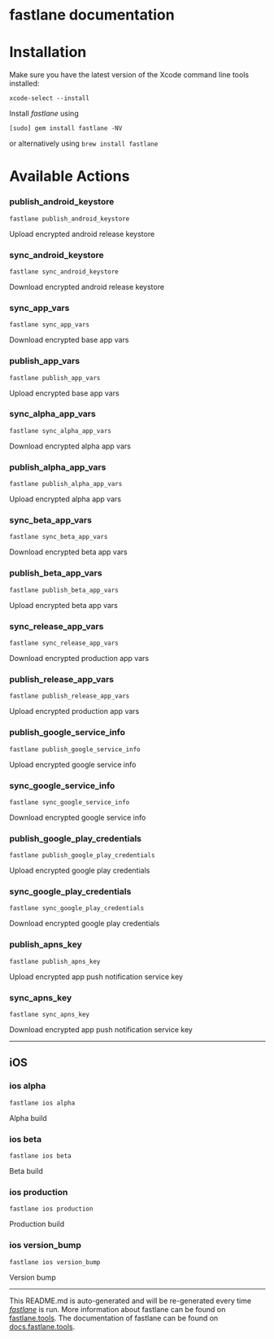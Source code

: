 fastlane documentation
================
# Installation

Make sure you have the latest version of the Xcode command line tools installed:

```
xcode-select --install
```

Install _fastlane_ using
```
[sudo] gem install fastlane -NV
```
or alternatively using `brew install fastlane`

# Available Actions
### publish_android_keystore
```
fastlane publish_android_keystore
```
Upload encrypted android release keystore
### sync_android_keystore
```
fastlane sync_android_keystore
```
Download encrypted android release keystore
### sync_app_vars
```
fastlane sync_app_vars
```
Download encrypted base app vars
### publish_app_vars
```
fastlane publish_app_vars
```
Upload encrypted base app vars
### sync_alpha_app_vars
```
fastlane sync_alpha_app_vars
```
Download encrypted alpha app vars
### publish_alpha_app_vars
```
fastlane publish_alpha_app_vars
```
Upload encrypted alpha app vars
### sync_beta_app_vars
```
fastlane sync_beta_app_vars
```
Download encrypted beta app vars
### publish_beta_app_vars
```
fastlane publish_beta_app_vars
```
Upload encrypted beta app vars
### sync_release_app_vars
```
fastlane sync_release_app_vars
```
Download encrypted production app vars
### publish_release_app_vars
```
fastlane publish_release_app_vars
```
Upload encrypted production app vars
### publish_google_service_info
```
fastlane publish_google_service_info
```
Upload encrypted google service info
### sync_google_service_info
```
fastlane sync_google_service_info
```
Download encrypted google service info
### publish_google_play_credentials
```
fastlane publish_google_play_credentials
```
Upload encrypted google play credentials
### sync_google_play_credentials
```
fastlane sync_google_play_credentials
```
Download encrypted google play credentials
### publish_apns_key
```
fastlane publish_apns_key
```
Upload encrypted app push notification service key
### sync_apns_key
```
fastlane sync_apns_key
```
Download encrypted app push notification service key

----

## iOS
### ios alpha
```
fastlane ios alpha
```
Alpha build
### ios beta
```
fastlane ios beta
```
Beta build
### ios production
```
fastlane ios production
```
Production build
### ios version_bump
```
fastlane ios version_bump
```
Version bump

----

This README.md is auto-generated and will be re-generated every time [_fastlane_](https://fastlane.tools) is run.
More information about fastlane can be found on [fastlane.tools](https://fastlane.tools).
The documentation of fastlane can be found on [docs.fastlane.tools](https://docs.fastlane.tools).

